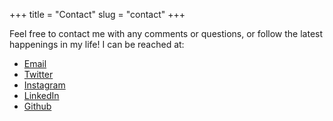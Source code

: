 +++
title = "Contact"
slug = "contact"
+++

<p>Feel free to contact me with any comments or questions, or follow the latest happenings in my life! I can be reached at:</p>
<ul>
<li><a href="mailto:luketomes1@gmail.com">Email</a></li>
<li><a href="https://twitter.com/LukeDTomes">Twitter</a></li>
<li><a href="https://www.instagram.com/luke.tomes/">Instagram</a></li>
<li><a href="https://www.linkedin.com/in/luketomes/">LinkedIn</a></li>
<li><a href="https://github.com/luke-tomes">Github</a></li>
</ul>